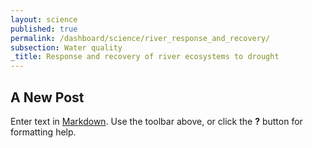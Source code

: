 ```yaml
---
layout: science
published: true
permalink: /dashboard/science/river_response_and_recovery/
subsection: Water quality
_title: Response and recovery of river ecosystems to drought
---
```

## A New Post

Enter text in [Markdown](http://daringfireball.net/projects/markdown/). Use the toolbar above, or click the **?** button for formatting help.
